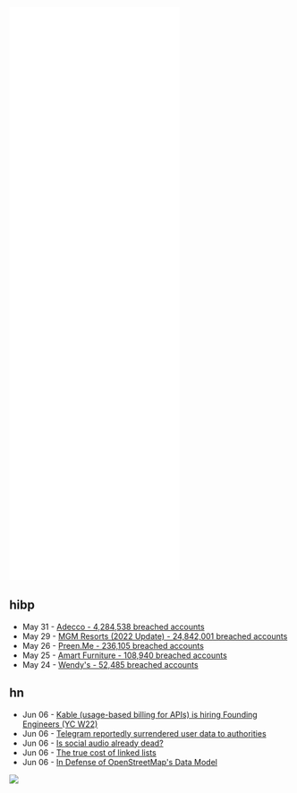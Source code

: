 ![Metrics](https://raw.githubusercontent.com/phixion/phixion/master/metrics.svg)

## hibp

<!--
for https://github.com/phixion/phixion/blob/main/.github/workflows/feeds.yml
-->
<!--START_SECTION:haveibeenpwnd-->
- May 31 - [Adecco - 4,284,538 breached accounts](https://haveibeenpwned.com/PwnedWebsites#Adecco)
- May 29 - [MGM Resorts (2022 Update) - 24,842,001 breached accounts](https://haveibeenpwned.com/PwnedWebsites#MGM2022Update)
- May 26 - [Preen.Me - 236,105 breached accounts](https://haveibeenpwned.com/PwnedWebsites#PreenMe)
- May 25 - [Amart Furniture - 108,940 breached accounts](https://haveibeenpwned.com/PwnedWebsites#AmartFurniture)
- May 24 - [Wendy's - 52,485 breached accounts](https://haveibeenpwned.com/PwnedWebsites#Wendys)
<!--END_SECTION:haveibeenpwnd-->

## hn

<!--
for https://github.com/phixion/phixion/blob/main/.github/workflows/feeds.yml
-->
<!--START_SECTION:hn-->
- Jun 06 - [Kable (usage-based billing for APIs) is hiring Founding Engineers (YC W22)](http://kable.io/)
- Jun 06 - [Telegram reportedly surrendered user data to authorities](https://www.androidpolice.com/telegram-germany-user-data-surrendered/)
- Jun 06 - [Is social audio already dead?](https://thehustle.co/06062022-social-audio/)
- Jun 06 - [The true cost of linked lists](http://ykarroum.com/2022/05/30/true-cost-list/)
- Jun 06 - [In Defense of OpenStreetMap's Data Model](https://stevecoast.substack.com/p/in-defense-of-openstreetmaps-data)
<!--END_SECTION:hn-->

<!--
for https://yhype.me
-->
![](https://hit.yhype.me/github/profile?user_id=13013670)
